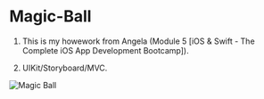 # Magic-Ball

1. This is my howework from Angela (Module 5 [iOS & Swift - The Complete iOS App Development Bootcamp]).

2. UIKit/Storyboard/MVC.

![Magic Ball](https://user-images.githubusercontent.com/98012564/177310872-7d61af31-82da-4778-915a-3cc805d31483.gif)
